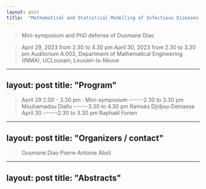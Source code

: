 ```yaml
---
layout: post
title:  "Mathematical and Statistical Modelling of Infectious Diseases: COVID-19 and Malaria"
---
```

>Mini-symposium and PhD defense of Ousmane Diao</h2>

>April 29, 2023 from 2.30 to 4.30 pm
>April 30, 2023 from 2.30 to 3.30 pm
>Auditorium A.002, Department of Mathematical Engineering (INMA), UCLouvain, Louvain-la-Neuve

---
layout: post
title:  "Program"
---
>April 29
>2.00 - 3.30 pm : Mini-symposium
>------2.30 to 3.30 pm Mouhamadou Diallo
>------3.30 to 4.30 pm Ramsès Djidjou-Demasse
>April 30
>------2.30 to 3.30 pm Raphaël Forien

---
layout: post
title:  "Organizers / contact"
---
>Ousmane Diao
>Pierre-Antoine Absil


---
layout: post
title:  "Abstracts"
---



